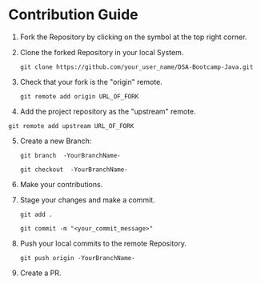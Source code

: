 # Contribution Guide

1. Fork the Repository by clicking on the symbol at the top right corner.

2. Clone the forked Repository in your local System.


   ```git clone https://github.com/your_user_name/DSA-Bootcamp-Java.git```
   
3. Check that your fork is the "origin" remote.


   ```git remote add origin URL_OF_FORK```

4. Add the project repository as the "upstream" remote.

  ```git remote add upstream URL_OF_FORK```

5. Create a new Branch:


   ```git branch  -YourBranchName-```
   
   
   ```git checkout  -YourBranchName-```

6. Make your contributions.

7. Stage your changes and make a commit.


   ```git add .```
   
   
   ```git commit -m "<your_commit_message>"```
   

8. Push your local commits to the remote Repository.


   ```git push origin -YourBranchName-```

9. Create a PR.